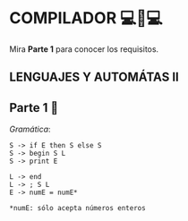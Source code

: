 # COMPILADOR 💻📝💻 
Mira **Parte 1** para conocer los requisitos.
## LENGUAJES Y AUTOMÁTAS II
## Parte 1 🔧
*Gramática*:
```
S -> if E then S else S
S -> begin S L
S -> print E

L -> end
L -> ; S L
E -> numE = numE*

*numE: sólo acepta números enteros 
```
